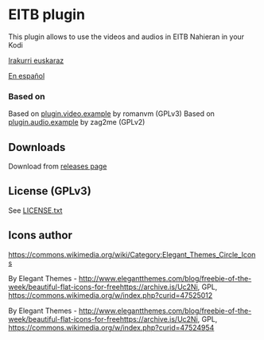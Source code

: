 # EITB plugin

This plugin allows to use the videos and audios in EITB Nahieran in your Kodi

[Irakurri euskaraz](README_eu.md)

[En español](README_es.md)


### Based on

Based on [plugin.video.example](https://github.com/romanvm/plugin.video.example/) by romanvm (GPLv3)
Based on [plugin.audio.example](https://github.com/zag2me/plugin.audio.example) by zag2me (GPLv2)

## Downloads

Download from [releases page](https://github.com/erral/plugin.video.eitb/releases)

## License (GPLv3)

See [LICENSE.txt](LICENSE.txt)


## Icons author
https://commons.wikimedia.org/wiki/Category:Elegant_Themes_Circle_Icons

By Elegant Themes - http://www.elegantthemes.com/blog/freebie-of-the-week/beautiful-flat-icons-for-freehttps://archive.is/Uc2Ni, GPL, https://commons.wikimedia.org/w/index.php?curid=47525012

By Elegant Themes - http://www.elegantthemes.com/blog/freebie-of-the-week/beautiful-flat-icons-for-freehttps://archive.is/Uc2Ni, GPL, https://commons.wikimedia.org/w/index.php?curid=47524954